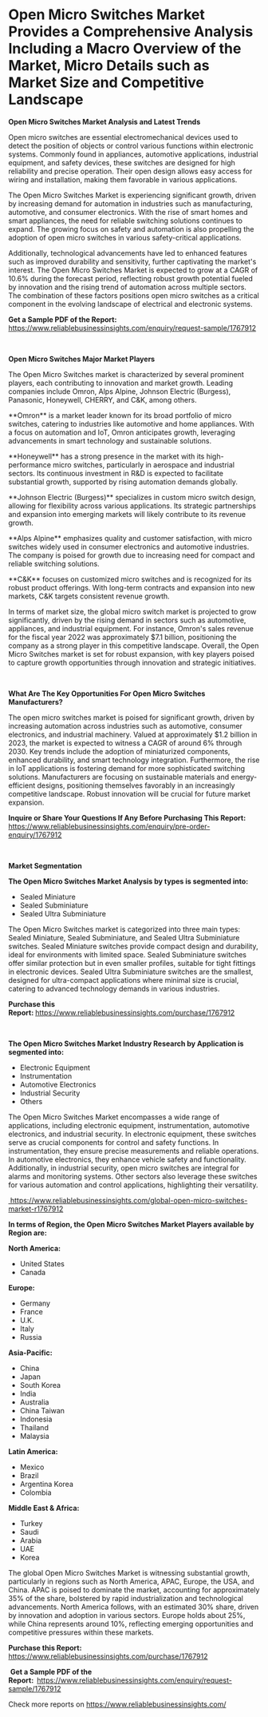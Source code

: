 <p><h1>Open Micro Switches Market Provides a Comprehensive Analysis Including a Macro Overview of the Market, Micro Details such as Market Size and Competitive Landscape</h1></p><p><strong>Open Micro Switches Market Analysis and Latest Trends</strong></p>
<p><p>Open micro switches are essential electromechanical devices used to detect the position of objects or control various functions within electronic systems. Commonly found in appliances, automotive applications, industrial equipment, and safety devices, these switches are designed for high reliability and precise operation. Their open design allows easy access for wiring and installation, making them favorable in various applications.</p><p>The Open Micro Switches Market is experiencing significant growth, driven by increasing demand for automation in industries such as manufacturing, automotive, and consumer electronics. With the rise of smart homes and smart appliances, the need for reliable switching solutions continues to expand. The growing focus on safety and automation is also propelling the adoption of open micro switches in various safety-critical applications.</p><p>Additionally, technological advancements have led to enhanced features such as improved durability and sensitivity, further captivating the market's interest. The Open Micro Switches Market is expected to grow at a CAGR of 10.6% during the forecast period, reflecting robust growth potential fueled by innovation and the rising trend of automation across multiple sectors. The combination of these factors positions open micro switches as a critical component in the evolving landscape of electrical and electronic systems.</p></p>
<p><strong>Get a Sample PDF of the Report:&nbsp;</strong> <a href="https://www.reliablebusinessinsights.com/enquiry/request-sample/1767912?utm_campaign=3080&utm_medium=2&utm_source=Github&utm_content=ia&utm_term=06042025&utm_id=open-micro-switches">https://www.reliablebusinessinsights.com/enquiry/request-sample/1767912</a></p>
<p>&nbsp;</p>
<p><strong>Open Micro Switches Major Market Players</strong></p>
<p><p>The Open Micro Switches market is characterized by several prominent players, each contributing to innovation and market growth. Leading companies include Omron, Alps Alpine, Johnson Electric (Burgess), Panasonic, Honeywell, CHERRY, and C&K, among others.</p><p>**Omron** is a market leader known for its broad portfolio of micro switches, catering to industries like automotive and home appliances. With a focus on automation and IoT, Omron anticipates growth, leveraging advancements in smart technology and sustainable solutions.</p><p>**Honeywell** has a strong presence in the market with its high-performance micro switches, particularly in aerospace and industrial sectors. Its continuous investment in R&D is expected to facilitate substantial growth, supported by rising automation demands globally.</p><p>**Johnson Electric (Burgess)** specializes in custom micro switch design, allowing for flexibility across various applications. Its strategic partnerships and expansion into emerging markets will likely contribute to its revenue growth.</p><p>**Alps Alpine** emphasizes quality and customer satisfaction, with micro switches widely used in consumer electronics and automotive industries. The company is poised for growth due to increasing need for compact and reliable switching solutions.</p><p>**C&K** focuses on customized micro switches and is recognized for its robust product offerings. With long-term contracts and expansion into new markets, C&K targets consistent revenue growth.</p><p>In terms of market size, the global micro switch market is projected to grow significantly, driven by the rising demand in sectors such as automotive, appliances, and industrial equipment. For instance, Omron's sales revenue for the fiscal year 2022 was approximately $7.1 billion, positioning the company as a strong player in this competitive landscape. Overall, the Open Micro Switches market is set for robust expansion, with key players poised to capture growth opportunities through innovation and strategic initiatives.</p></p>
<p>&nbsp;</p>
<p><strong>What Are The Key Opportunities For Open Micro Switches Manufacturers?</strong></p>
<p><p>The open micro switches market is poised for significant growth, driven by increasing automation across industries such as automotive, consumer electronics, and industrial machinery. Valued at approximately $1.2 billion in 2023, the market is expected to witness a CAGR of around 6% through 2030. Key trends include the adoption of miniaturized components, enhanced durability, and smart technology integration. Furthermore, the rise in IoT applications is fostering demand for more sophisticated switching solutions. Manufacturers are focusing on sustainable materials and energy-efficient designs, positioning themselves favorably in an increasingly competitive landscape. Robust innovation will be crucial for future market expansion.</p></p>
<p><strong>Inquire or Share Your Questions If Any Before Purchasing This Report:</strong> <a href="https://www.reliablebusinessinsights.com/enquiry/pre-order-enquiry/1767912?utm_campaign=3080&utm_medium=2&utm_source=Github&utm_content=ia&utm_term=06042025&utm_id=open-micro-switches">https://www.reliablebusinessinsights.com/enquiry/pre-order-enquiry/1767912</a></p>
<p>&nbsp;</p>
<p><strong>Market Segmentation</strong></p>
<p><strong>The Open Micro Switches Market Analysis by types is segmented into:</strong></p>
<p><ul><li>Sealed Miniature</li><li>Sealed Subminiature</li><li>Sealed Ultra Subminiature</li></ul></p>
<p><p>The Open Micro Switches market is categorized into three main types: Sealed Miniature, Sealed Subminiature, and Sealed Ultra Subminiature switches. Sealed Miniature switches provide compact design and durability, ideal for environments with limited space. Sealed Subminiature switches offer similar protection but in even smaller profiles, suitable for tight fittings in electronic devices. Sealed Ultra Subminiature switches are the smallest, designed for ultra-compact applications where minimal size is crucial, catering to advanced technology demands in various industries.</p></p>
<p><strong>Purchase this Report:&nbsp;</strong><a href="https://www.reliablebusinessinsights.com/purchase/1767912?utm_campaign=3080&utm_medium=2&utm_source=Github&utm_content=ia&utm_term=06042025&utm_id=open-micro-switches">https://www.reliablebusinessinsights.com/purchase/1767912</a></p>
<p>&nbsp;</p>
<p><strong>The Open Micro Switches Market Industry Research by Application is segmented into:</strong></p>
<p><ul><li>Electronic Equipment</li><li>Instrumentation</li><li>Automotive Electronics</li><li>Industrial Security</li><li>Others</li></ul></p>
<p><p>The Open Micro Switches Market encompasses a wide range of applications, including electronic equipment, instrumentation, automotive electronics, and industrial security. In electronic equipment, these switches serve as crucial components for control and safety functions. In instrumentation, they ensure precise measurements and reliable operations. In automotive electronics, they enhance vehicle safety and functionality. Additionally, in industrial security, open micro switches are integral for alarms and monitoring systems. Other sectors also leverage these switches for various automation and control applications, highlighting their versatility.</p></p>
<p><a href="https://www.reliablebusinessinsights.com/global-open-micro-switches-market-r1767912?utm_campaign=3080&utm_medium=2&utm_source=Github&utm_content=ia&utm_term=06042025&utm_id=open-micro-switches">&nbsp;https://www.reliablebusinessinsights.com/global-open-micro-switches-market-r1767912</a></p>
<p><strong>In terms of Region, the Open Micro Switches Market Players available by Region are:</strong></p>
<p>
    <p> <strong> North America: </strong>
        <ul>
            <li>United States</li>
            <li>Canada</li>
        </ul>
        </p> 
    <p> <strong> Europe: </strong>
        <ul>
            <li>Germany</li>
            <li>France</li>
            <li>U.K.</li>
            <li>Italy</li>
            <li>Russia</li>
        </ul>
        </p> 
    <p> <strong> Asia-Pacific: </strong>
        <ul>
            <li>China</li>
            <li>Japan</li>
            <li>South Korea</li>
            <li>India</li>
            <li>Australia</li>
            <li>China Taiwan</li>
            <li>Indonesia</li>
            <li>Thailand</li>
            <li>Malaysia</li>
        </ul>
        </p> 
    <p> <strong> Latin America: </strong>
        <ul>
            <li>Mexico</li>
            <li>Brazil</li>
            <li>Argentina Korea</li>
            <li>Colombia</li>
        </ul>
        </p> 
    <p> <strong> Middle East & Africa: </strong>
        <ul>
            <li>Turkey</li>
            <li>Saudi</li>
            <li>Arabia</li>
            <li>UAE</li>
            <li>Korea</li>
        </ul>
    </p>
    </p>
<p><p>The global Open Micro Switches Market is witnessing substantial growth, particularly in regions such as North America, APAC, Europe, the USA, and China. APAC is poised to dominate the market, accounting for approximately 35% of the share, bolstered by rapid industrialization and technological advancements. North America follows, with an estimated 30% share, driven by innovation and adoption in various sectors. Europe holds about 25%, while China represents around 10%, reflecting emerging opportunities and competitive pressures within these markets.</p></p>
<p><strong>Purchase this Report: </strong><a href="https://www.reliablebusinessinsights.com/purchase/1767912?utm_campaign=3080&utm_medium=2&utm_source=Github&utm_content=ia&utm_term=06042025&utm_id=open-micro-switches">https://www.reliablebusinessinsights.com/purchase/1767912</a></p>
<p>&nbsp;<strong>Get a Sample PDF of the Report:&nbsp;&nbsp;</strong><a href="https://www.reliablebusinessinsights.com/enquiry/request-sample/1767912?utm_campaign=3080&utm_medium=2&utm_source=Github&utm_content=ia&utm_term=06042025&utm_id=open-micro-switches">https://www.reliablebusinessinsights.com/enquiry/request-sample/1767912</a></p>
<p><strong></strong></p>
<p>Check more reports on <a href="https://www.reliablebusinessinsights.com/?utm_campaign=3080&utm_medium=2&utm_source=Github&utm_content=ia&utm_term=06042025&utm_id=open-micro-switches">https://www.reliablebusinessinsights.com/</a></p>